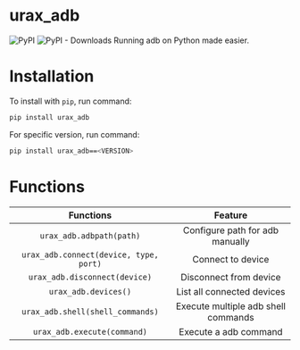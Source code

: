 # urax_adb
![PyPI](https://img.shields.io/pypi/v/urax_adb?label=pypi%20package) ![PyPI - Downloads](https://img.shields.io/pypi/dm/urax_adb)
Running adb on Python made easier.

# Installation
To install with `pip`, run command:
```bash
pip install urax_adb
```

For specific version, run command:
```bash
pip install urax_adb==<VERSION>
```

# Functions
| Functions | Feature |
|:-:|:-:|
| `urax_adb.adbpath(path)` | Configure path for adb manually |
| `urax_adb.connect(device, type, port)` | Connect to device |
| `urax_adb.disconnect(device)` | Disconnect from device |
| `urax_adb.devices()` | List all connected devices |
| `urax_adb.shell(shell_commands)` | Execute multiple adb shell commands |
| `urax_adb.execute(command)` | Execute a adb command |